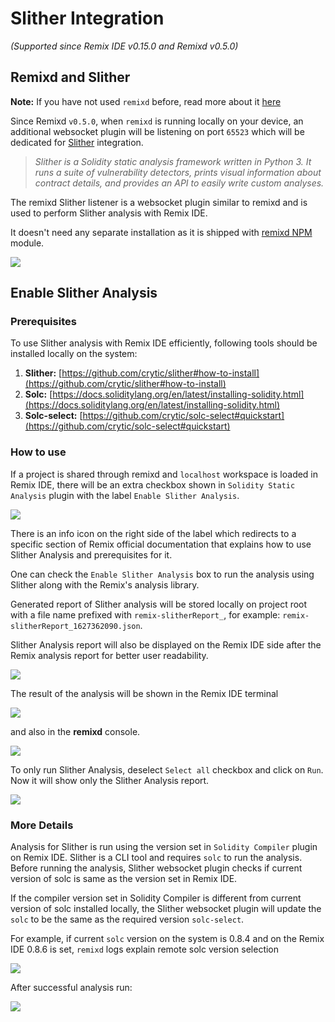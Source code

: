 Slither Integration
============

_(Supported since Remix IDE v0.15.0 and Remixd v0.5.0)_

Remixd and Slither
------------------

**Note:** If you have not used `remixd` before, read more about it [here](./remixd.html)

Since Remixd `v0.5.0`, when `remixd` is running locally on your device, an additional websocket plugin will be listening on port `65523` which will be dedicated for [Slither](https://github.com/crytic/slither) integration.

> _Slither is a Solidity static analysis framework written in Python 3. It runs a suite of vulnerability detectors, prints visual information about contract details, and provides an API to easily write custom analyses._

The remixd Slither listener is a websocket plugin similar to remixd and is used to perform Slither analysis with Remix IDE. 

It doesn't need any separate installation as it is shipped with [remixd NPM](https://www.npmjs.com/package/@remix-project/remixd) module.

![](images/a-slither-remixd.png)

Enable Slither Analysis
------------------

### Prerequisites

To use Slither analysis with Remix IDE efficiently, following tools should be installed locally on the system:

1. **Slither:** [https://github.com/crytic/slither#how-to-install](https://github.com/crytic/slither#how-to-install)
2. **Solc:** [https://docs.soliditylang.org/en/latest/installing-solidity.html](https://docs.soliditylang.org/en/latest/installing-solidity.html)
3. **Solc-select:** [https://github.com/crytic/solc-select#quickstart](https://github.com/crytic/solc-select#quickstart)

### How to use

If a project is shared through remixd and `localhost` workspace is loaded in Remix IDE, there will be an extra checkbox shown in `Solidity Static Analysis` plugin with the label `Enable Slither Analysis`.

![](images/a-slither-analysis.png)

There is an info icon on the right side of the label which redirects to a specific section of Remix official documentation that explains how to use Slither Analysis and prerequisites for it.

One can check the `Enable Slither Analysis` box to run the analysis using Slither along with the Remix's analysis library. 

Generated report of Slither analysis will be stored locally on project root with a file name prefixed with `remix-slitherReport_`, for example: `remix-slitherReport_1627362090.json`. 

Slither Analysis report will also be displayed on the Remix IDE side after the Remix analysis report for better user readability.

![](images/a-slither-analysis-success.png)

The result of the analysis will be shown in the Remix IDE terminal 

![](images/a-slither-analysis-success-terminal.png)

and also in the **remixd** console.

![](images/a-slither-analysis-success-remixd.png)

To only run Slither Analysis, deselect `Select all` checkbox and click on `Run`. Now it will show only the Slither Analysis report.

![](images/a-slither-analysis-only.png)

### More Details

Analysis for Slither is run using the version set in `Solidity Compiler` plugin on Remix IDE. Slither is a CLI tool and requires `solc` to run the analysis. Before running the analysis, Slither websocket plugin checks if current version of solc is same as the version set in Remix IDE.

If the compiler version set in Solidity Compiler is different from current version of solc installed locally, the Slither websocket plugin will update the `solc` to be the same as the required version `solc-select`.

For example, if current `solc` version on the system is 0.8.4 and on the Remix IDE 0.8.6 is set, `remixd` logs explain remote solc version selection

![](images/a-slither-analysis-select.png)

After successful analysis run:

![](images/a-slither-analysis-select-success.png)




